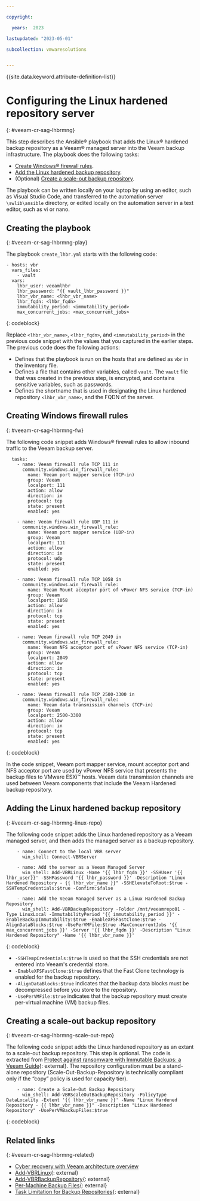 ```yaml
---

copyright:

  years:  2023

lastupdated: "2023-05-01"

subcollection: vmwaresolutions


---
```


{{site.data.keyword.attribute-definition-list}}

# Configuring the Linux hardened repository server
{: #veeam-cr-sag-lhbrmng}

This step describes the Ansible® playbook that adds the Linux® hardened backup repository as a Veeam® managed server into the Veeam backup infrastructure. The playbook does the following tasks:

* [Create Windows® firewall rules](#veeam-cr-sag-lhbrmng-fw).
* [Add the Linux hardened backup repository](#veeam-cr-sag-lhbrmng-linux-repo).
* (Optional) [Create a scale-out backup repository](#veeam-cr-sag-lhbrmng-scale-out-repo).

The playbook can be written locally on your laptop by using an editor, such as Visual Studio Code, and transferred to the automation server `\swlib\ansible` directory, or edited locally on the automation server in a text editor, such as vi or nano.

## Creating the playbook
{: #veeam-cr-sag-lhbrmng-play}

The playbook `create_lhbr.yml` starts with the following code:

```text
- hosts: vbr
  vars_files:
    - vault
  vars:
    lhbr_user: veeamlhbr
    lhbr_password: "{{ vault_lhbr_password }}"
    lhbr_vbr_name: <lhbr_vbr_name>
    lhbr_fqdn: <lhbr_fqdn>
    immutability_period: <immutability_period>
    max_concurrent_jobs: <max_concurrent_jobs>
```
{: codeblock}

Replace `<lhbr_vbr_name>`, `<lhbr_fqdn>`, and `<immutability_period>` in the previous code snippet with the values that you captured in the earlier steps. The previous code does the following actions:

* Defines that the playbook is run on the hosts that are defined as `vbr` in the inventory file.
* Defines a file that contains other variables, called `vault`. The `vault` file that was created in the previous step, is encrypted, and contains sensitive variables, such as passwords.
* Defines the shortname that is used in designating the Linux hardened repository `<lhbr_vbr_name>`, and the FQDN of the server.


## Creating Windows firewall rules
{: #veeam-cr-sag-lhbrmng-fw}

The following code snippet adds Windows® firewall rules to allow inbound traffic to the Veeam backup server.

```text
  tasks:
    - name: Veeam firewall rule TCP 111 in
      community.windows.win_firewall_rule:
        name: Veeam port mapper service (TCP-in)
        group: Veeam
        localport: 111
        action: allow
        direction: in
        protocol: tcp
        state: present
        enabled: yes

    - name: Veeam firewall rule UDP 111 in
      community.windows.win_firewall_rule:
        name: Veeam port mapper service (UDP-in)
        group: Veeam
        localport: 111
        action: allow
        direction: in
        protocol: udp
        state: present
        enabled: yes

    - name: Veeam firewall rule TCP 1058 in
      community.windows.win_firewall_rule:
        name: Veeam Mount acceptor port of vPower NFS service (TCP-in)
        group: Veeam
        localport: 1058
        action: allow
        direction: in
        protocol: tcp
        state: present
        enabled: yes

    - name: Veeam firewall rule TCP 2049 in
      community.windows.win_firewall_rule:
        name: Veeam NFS acceptor port of vPower NFS service (TCP-in)
        group: Veeam
        localport: 2049
        action: allow
        direction: in
        protocol: tcp
        state: present
        enabled: yes

    - name: Veeam firewall rule TCP 2500-3300 in
      community.windows.win_firewall_rule:
        name: Veeam data transmission channels (TCP-in)
        group: Veeam
        localport: 2500-3300
        action: allow
        direction: in
        protocol: tcp
        state: present
        enabled: yes
```
{: codeblock}

In the code snippet, Veeam port mapper service, mount acceptor port and NFS acceptor port are used by vPower NFS service that presents the backup files to VMware ESXi™ hosts. Veeam data transmission channels are used between Veeam components that include the Veeam Hardened backup repository.

## Adding the Linux hardened backup repository
{: #veeam-cr-sag-lhbrmng-linux-repo}

The following code snippet adds the Linux hardened repository as a Veeam managed server, and then adds the managed server as a backup repository.

```text
    - name: Connect to the local VBR server
      win_shell: Connect-VBRServer

    - name: Add the server as a Veeam Managed Server
      win_shell: Add-VBRLinux -Name '{{ lhbr_fqdn }}' -SSHUser '{{ lhbr_user}}' -SSHPassword '{{ lhbr_password }}' -Description "Linux Hardened Repository - {{ lhbr_vbr_name }}" -SSHElevateToRoot:$true -SSHTempCredentials:$true -Confirm:$false

    - name: Add the Veeam Managed Server as a Linux Hardened Backup Repository
      win_shell: Add-VBRBackupRepository -Folder /mnt/veeamrepo01 -Type LinuxLocal -ImmutabilityPeriod '{{ immutability_period }}' -EnableBackupImmutability:$true -EnableXFSFastClone:$true -AlignDataBlocks:$true -UsePerVMFile:$true -MaxConcurrentJobs '{{ max_concurrent_jobs }}' -Server '{{ lhbr_fqdn }}' -Description "Linux Hardened Repository" -Name '{{ lhbr_vbr_name }}'
```
{: codeblock}

* `-SSHTempCredentials:$true` is used so that the SSH credentials are not entered into Veeam's credential store.
* `-EnableXFSFastClone:$true` defines that the Fast Clone technology is enabled for the backup repository.
* `-AlignDataBlocks:$true` indicates that the backup data blocks must be decompressed before you store to the repository.
* `-UsePerVMFile:$true` indicates that the backup repository must create per-virtual machine (VM) backup files.

## Creating a scale-out backup repository
{: #veeam-cr-sag-lhbrmng-scale-out-repo}

The following code snippet adds the Linux hardened repository as an extant to a scale-out backup repository. This step is optional. The code is extracted from [Protect against ransomware with Immutable Backups: a Veeam Guide](https://www.veeam.com/wp-guide-protect-ransomware-immutable-backups.html){: external}. The repository configuration must be a stand-alone repository (Scale-Out-Backup-Repository is technically compliant only if the “copy” policy is used for capacity tier).

```text
    - name: Create a Scale-Out Backup Repository
      win_shell: Add-VBRScaleOutBackupRepository -PolicyType DataLocality -Extent '{{ lhbr_vbr_name }}' -Name "Linux Hardened Repository - {{ lhbr_vbr_name }}" -Description "Linux Hardened Repository" -UsePerVMBackupFiles:$true
```
{: codeblock}

## Related links
{: #veeam-cr-sag-lhbrmng-related}

* [Cyber recovery with Veeam architecture overview](/docs/vmwaresolutions/?topic=vmwaresolutions-veeam-cr-sa-overview)
* [Add-VBRLinux](https://helpcenter.veeam.com/docs/backup/powershell/add-vbrlinux.html?ver=120){: external}
* [Add-VBRBackupRepository](https://helpcenter.veeam.com/docs/backup/powershell/add-vbrbackuprepository.html?ver=120){: external}
* [Per-Machine Backup Files](https://helpcenter.veeam.com/docs/backup/vsphere/per_vm_backup_files.html?ver=120){: external}
* [Task Limitation for Backup Repositories](https://helpcenter.veeam.com/docs/backup/vsphere/limiting_tasks.html?ver=120){: external}

